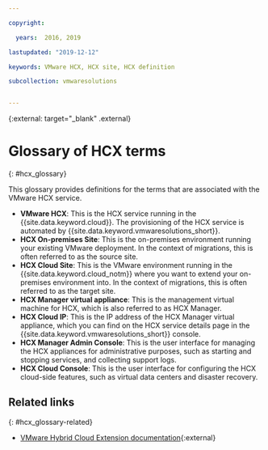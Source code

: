 ```yaml
---

copyright:

  years:  2016, 2019

lastupdated: "2019-12-12"

keywords: VMware HCX, HCX site, HCX definition

subcollection: vmwaresolutions


---
```


{:external: target="_blank" .external}

# Glossary of HCX terms
{: #hcx_glossary}

This glossary provides definitions for the terms that are associated with the VMware HCX service.

* **VMware HCX**: This is the HCX service running in the {{site.data.keyword.cloud}}. The provisioning of the HCX service is automated by {{site.data.keyword.vmwaresolutions_short}}.
* **HCX On-premises Site**: This is the on-premises environment running your existing VMware deployment. In the context of migrations, this is often referred to as the source site.
* **HCX Cloud Site**: This is the VMware environment running in the {{site.data.keyword.cloud_notm}} where you want to extend your on-premises environment into. In the context of migrations, this is often referred to as the target site.
* **HCX Manager virtual appliance**: This is the management virtual machine for HCX, which is also referred to as HCX Manager.
* **HCX Cloud IP**: This is the IP address of the HCX Manager virtual appliance, which you can find on the HCX service details page in the {{site.data.keyword.vmwaresolutions_short}} console.
* **HCX Manager Admin Console**: This is the user interface for managing the HCX appliances for administrative purposes, such as starting and stopping services, and collecting support logs.
* **HCX Cloud Console**: This is the user interface for configuring the HCX cloud-side features, such as virtual data centers and disaster recovery.

## Related links
{: #hcx_glossary-related}

* [VMware Hybrid Cloud Extension documentation](https://cloud.vmware.com/vmware-hcx/resources){:external}
